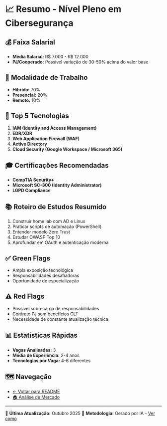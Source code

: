 # 📈 Resumo - Nível Pleno em Cibersegurança

## 💰 Faixa Salarial

- **Média Salarial:** R$ 7.000 - R$ 12.000
- **PJ/Cooperado:** Possível variação de 30-50% acima do valor base

## 🏢 Modalidade de Trabalho

- **Híbrido:** 70%
- **Presencial:** 20%
- **Remoto:** 10%

## 🚀 Top 5 Tecnologias

1. **IAM (Identity and Access Management)**
2. **EDR/XDR**
3. **Web Application Firewall (WAF)**
4. **Active Directory**
5. **Cloud Security (Google Workspace / Microsoft 365)**

## 🎓 Certificações Recomendadas

- **CompTIA Security+**
- **Microsoft SC-300 (Identity Administrator)**
- **LGPD Compliance**

## 📚 Roteiro de Estudos Resumido

1. Construir home lab com AD e Linux
2. Praticar scripts de automação (PowerShell)
3. Entender modelo Zero Trust
4. Estudar OWASP Top 10
5. Aprofundar em OAuth e autenticação moderna

## ✅ Green Flags

- Ampla exposição tecnológica
- Responsabilidades desafiadoras
- Oportunidade de especialização

## ⚠️ Red Flags

- Possível sobrecarga de responsabilidades
- Contrato PJ sem benefícios CLT
- Necessidade de constante atualização técnica

## 📊 Estatísticas Rápidas

- **Vagas Analisadas:** 3
- **Média de Experiência:** 2-4 anos
- **Tecnologias por Vaga:** 4-6 diferentes

## 🗺️ Navegação

- [← Voltar para README](./README.md)
- [🏠 Análise de Mercado](../README.md)

---

📅 **Última Atualização:** Outubro 2025
🤖 **Metodologia:** Gerado por IA - [Ver como](../../CONTRIBUINDO.md#-como-geraratualizar-um-resumomd)
